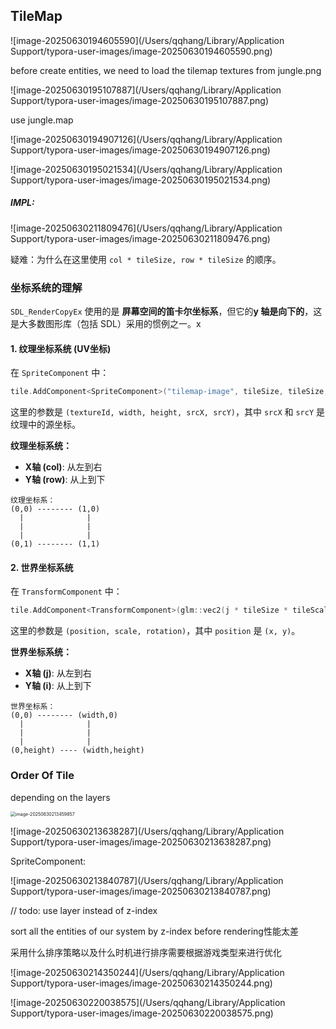 ## TileMap



![image-20250630194605590](/Users/qqhang/Library/Application Support/typora-user-images/image-20250630194605590.png)

before create entities, we need to load the tilemap textures from jungle.png

![image-20250630195107887](/Users/qqhang/Library/Application Support/typora-user-images/image-20250630195107887.png)

use jungle.map

![image-20250630194907126](/Users/qqhang/Library/Application Support/typora-user-images/image-20250630194907126.png)

![image-20250630195021534](/Users/qqhang/Library/Application Support/typora-user-images/image-20250630195021534.png)



##### IMPL:

![image-20250630211809476](/Users/qqhang/Library/Application Support/typora-user-images/image-20250630211809476.png)



疑难：为什么在这里使用 `col * tileSize, row * tileSize` 的顺序。

### 坐标系统的理解

`SDL_RenderCopyEx` 使用的是 **屏幕空间的笛卡尔坐标系**，但它的**y 轴是向下的**，这是大多数图形库（包括 SDL）采用的惯例之一。x

#### 1. **纹理坐标系统 (UV坐标)**
在 `SpriteComponent` 中：
```cpp
tile.AddComponent<SpriteComponent>("tilemap-image", tileSize, tileSize, col * tileSize, row * tileSize);
```

这里的参数是 `(textureId, width, height, srcX, srcY)`，其中 `srcX` 和 `srcY` 是纹理中的源坐标。

**纹理坐标系统：**
- **X轴 (col)**: 从左到右
- **Y轴 (row)**: 从上到下

```
纹理坐标系：
(0,0) -------- (1,0)
  |              |
  |              |
  |              |
(0,1) -------- (1,1)
```

#### 2. **世界坐标系统**
在 `TransformComponent` 中：
```cpp
tile.AddComponent<TransformComponent>(glm::vec2(j * tileSize * tileScale, i * tileSize * tileScale), glm::vec2(tileScale, tileScale), 0.0);
```

这里的参数是 `(position, scale, rotation)`，其中 `position` 是 `(x, y)`。

**世界坐标系统：**
- **X轴 (j)**: 从左到右
- **Y轴 (i)**: 从上到下

```
世界坐标系：
(0,0) -------- (width,0)
  |              |
  |              |
  |              |
(0,height) ---- (width,height)
```



### Order Of Tile

depending on the layers

<img src="/Users/qqhang/Library/Application Support/typora-user-images/image-20250630213459857.png" alt="image-20250630213459857" style="zoom:50%;" />

![image-20250630213638287](/Users/qqhang/Library/Application Support/typora-user-images/image-20250630213638287.png)

SpriteComponent:

![image-20250630213840787](/Users/qqhang/Library/Application Support/typora-user-images/image-20250630213840787.png)



// todo: use layer instead of z-index

sort all the entities of our system by z-index before rendering性能太差

采用什么排序策略以及什么时机进行排序需要根据游戏类型来进行优化

![image-20250630214350244](/Users/qqhang/Library/Application Support/typora-user-images/image-20250630214350244.png)



![image-20250630220038575](/Users/qqhang/Library/Application Support/typora-user-images/image-20250630220038575.png)